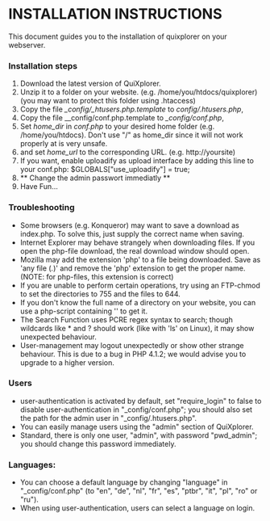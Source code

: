 INSTALLATION INSTRUCTIONS
=========================

This document guides you to the installation of quixplorer on your webserver.

### Installation steps

1. Download the latest version of QuiXplorer.
2. Unzip it to a folder on your website. (e.g. /home/you/htdocs/quixplorer)
   (you may want to protect this folder using .htaccess)
3. Copy the file _\_config/\_htusers.php.template_ to _config/.htusers.php_,
4. Copy the file _\_config/conf.php.template to _\_config/conf.php_,
5. Set _home_dir_ in _conf.php_ to your desired home folder (e.g. /home/you/htdocs). Don't use "/" as home_dir since it will not work properly at is very unsafe.
6. and set _home_url_ to the corresponding URL. (e.g. http://yoursite)
7. If you want, enable uploadify as upload interface by adding this line to your conf.php:
	$GLOBALS["use_uploadify"] = true;
8. ** Change the admin passwort immediatly **
9. Have Fun...

### Troubleshooting

* Some browsers (e.g. Konqueror) may want to save a download as index.php.
  To solve this, just supply the correct name when saving.
* Internet Explorer may behave strangely when downloading files.
  If you open the php-file download, the real download window should open.
* Mozilla may add the extension 'php' to a file being downloaded.
  Save as 'any file (*.*)' and remove the 'php' extension to get the proper name.
  (NOTE: for php-files, this extension is correct)
* If you are unable to perform certain operations,
  try using an FTP-chmod to set the directories to 755 and the files to 644.
* If you don\'t know the full name of a directory on your website,
  you can use a php-script containing '<?php echo getcwd(); ?>' to get it.
* The Search Function uses PCRE regex syntax to search; though wildcards like * and ?
  should work (like with 'ls' on Linux), it may show unexpected behaviour.
* User-management may logout unexpectedly or show other strange behaviour.
  This is due to a bug in PHP 4.1.2; we would advise you to upgrade to a higher version.

### Users

* user-authentication is activated by default, set "require_login" to false to
  disable user-authentication in "_config/conf.php";
  you should also set the path for the admin user in "\_config/.htusers.php".
* You can easily manage users using the "admin" section of QuiXplorer.
* Standard, there is only one user, "admin", with password "pwd_admin";
  you should change this password immediately.

### Languages:
* You can choose a default language by changing "language" in "_config/conf.php"
  (to "en", "de", "nl", "fr", "es", "ptbr", "it", "pl", "ro" or "ru").
* When using user-authentication, users can select a language on login.

